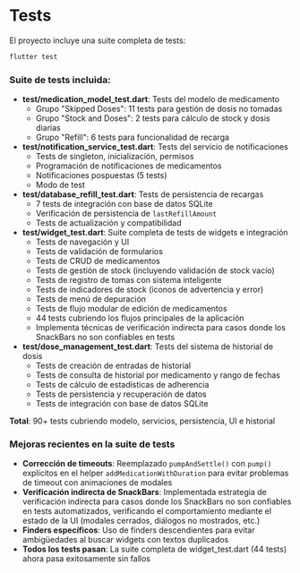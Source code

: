 # Tests

El proyecto incluye una suite completa de tests:

```bash
flutter test
```

### Suite de tests incluida:

- **test/medication_model_test.dart**: Tests del modelo de medicamento
  - Grupo "Skipped Doses": 11 tests para gestión de dosis no tomadas
  - Grupo "Stock and Doses": 2 tests para cálculo de stock y dosis diarias
  - Grupo "Refill": 6 tests para funcionalidad de recarga
- **test/notification_service_test.dart**: Tests del servicio de notificaciones
  - Tests de singleton, inicialización, permisos
  - Programación de notificaciones de medicamentos
  - Notificaciones pospuestas (5 tests)
  - Modo de test
- **test/database_refill_test.dart**: Tests de persistencia de recargas
  - 7 tests de integración con base de datos SQLite
  - Verificación de persistencia de `lastRefillAmount`
  - Tests de actualización y compatibilidad
- **test/widget_test.dart**: Suite completa de tests de widgets e integración
  - Tests de navegación y UI
  - Tests de validación de formularios
  - Tests de CRUD de medicamentos
  - Tests de gestión de stock (incluyendo validación de stock vacío)
  - Tests de registro de tomas con sistema inteligente
  - Tests de indicadores de stock (iconos de advertencia y error)
  - Tests de menú de depuración
  - Tests de flujo modular de edición de medicamentos
  - 44 tests cubriendo los flujos principales de la aplicación
  - Implementa técnicas de verificación indirecta para casos donde los SnackBars no son confiables en tests
- **test/dose_management_test.dart**: Tests del sistema de historial de dosis
  - Tests de creación de entradas de historial
  - Tests de consulta de historial por medicamento y rango de fechas
  - Tests de cálculo de estadísticas de adherencia
  - Tests de persistencia y recuperación de datos
  - Tests de integración con base de datos SQLite

**Total**: 90+ tests cubriendo modelo, servicios, persistencia, UI e historial

### Mejoras recientes en la suite de tests

- **Corrección de timeouts**: Reemplazado `pumpAndSettle()` con `pump()` explícitos en el helper `addMedicationWithDuration` para evitar problemas de timeout con animaciones de modales
- **Verificación indirecta de SnackBars**: Implementada estrategia de verificación indirecta para casos donde los SnackBars no son confiables en tests automatizados, verificando el comportamiento mediante el estado de la UI (modales cerrados, diálogos no mostrados, etc.)
- **Finders específicos**: Uso de finders descendientes para evitar ambigüedades al buscar widgets con textos duplicados
- **Todos los tests pasan**: La suite completa de widget_test.dart (44 tests) ahora pasa exitosamente sin fallos
